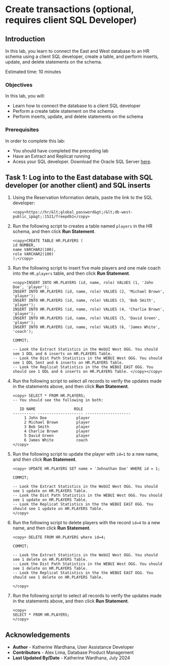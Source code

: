 # Create transactions (optional, requires client SQL Developer)

## Introduction

In this lab, you learn to connect the East and West database to an HR schema using a client SQL developer, create a table, and perform inserts, update, and delete statements on the schema.

Estimated time: 10 minutes

### Objectives

In this lab, you will:
* Learn how to connect the database to a client SQL developer
* Perform a create table statement on the schema 
* Perform inserts, update, and delete statements on the schema

### Prerequisites

In order to complete this lab:
* You should have completed the preceding lab
* Have an Extract and Replicat running
* Acess your SQL developer. Download the Oracle SQL Server [here](https://www.oracle.com/database/sqldeveloper/technologies/download/).

## Task 1: Log into to the East database with SQL developer (or another client) and SQL inserts

1. Using the Reservation Information details, paste the link to the SQL developer:

    ```
    <copy>https://hr/&lt;global_password&gt;/&lt;db-west-public_ip&gt;:1521/freepdb1</copy>
    ```

2. Run the following script to creates a table named `players` in the HR schema, and then click **Run Statement**.

    ```
    <copy>CREATE TABLE HR.PLAYERS (
    id NUMBER,
    name VARCHAR2(100),
    role VARCHAR2(100)
    );</copy>
    ```
3. Run the following script to insert five male players and one male coach into the `HR.players` table, and then click **Run Statement**.

    ```
    <copy>INSERT INTO HR.PLAYERS (id, name, role) VALUES (1, 'John Doe', 'player');
    INSERT INTO HR.PLAYERS (id, name, role) VALUES (2, 'Michael Brown', 'player');
    INSERT INTO HR.PLAYERS (id, name, role) VALUES (3, 'Bob Smith', 'player');
    INSERT INTO HR.PLAYERS (id, name, role) VALUES (4, 'Charlie Brown', 'player');
    INSERT INTO HR.PLAYERS (id, name, role) VALUES (5, 'David Green', 'player');
    INSERT INTO HR.PLAYERS (id, name, role) VALUES (6, 'James White', 'coach');
    
    COMMIT;

    -- Look the Extract Statistics in the WebUI West OGG. You should see 1 DDL and 6 inserts on HR.PLAYERS Table.
    -- Look the Dist Path Statistics in the WEBUI West OGG. You should see 1 DDL Sent and 6 inserts on HR.PLAYERS Table.
    -- Look the Replicat Statistics in the the WEBUI EAST OGG. You should see 1 DDL and 6 inserts on HR.PLAYERS Table. </copy></copy>
    ```

4. Run the following script to select all records to verify the updates made in the statements above, and then click **Run Statement**.

    ```
    <copy> SELECT * FROM HR.PLAYERS;
   -- You should see the following in both:

       ID NAME                 ROLE                
    ---------- -------------------- --------------------
         1 John Doe             player              
         2 Michael Brown        player              
         3 Bob Smith            player              
         4 Charlie Brown        player              
         5 David Green          player              
         6 James White          coach      
    </copy>
    ```

5. Run the following script to update the player with `id=1` to a new name, and then click **Run Statement**.

    ```
    <copy> UPDATE HR.PLAYERS SET name = 'Johnathan Doe' WHERE id = 1; 

    COMMIT;

    -- Look the Extract Statistics in the WebUI West OGG. You should see 1 update on HR.PLAYERS Table.
    -- Look the Dist Path Statistics in the WEBUI West OGG. You should see 1 update on HR.PLAYERS Table.
    -- Look the Replicat Statistics in the the WEBUI EAST OGG. You should see 1 update on HR.PLAYERS Table.
    </copy>
    ```

6. Run the following script to delete players with the record `id=4` to a new name, and then click **Run Statement**.

    ```
    <copy> DELETE FROM HR.PLAYERS where id=4;

    COMMIT;

    -- Look the Extract Statistics in the WebUI West OGG. You should see 1 delete on HR.PLAYERS Table.
    -- Look the Dist Path Statistics in the WEBUI West OGG. You should see 1 delete on HR.PLAYERS Table.
    -- Look the Replicat Statistics in the the WEBUI EAST OGG. You should see 1 delete on HR.PLAYERS Table.

    </copy>
    ```
7. Run the following script to select all records to verify the updates made in the statements above, and then click **Run Statement**.

    ```
    <copy>
    SELECT * FROM HR.PLAYERS;
    </copy>
    ```

## Acknowledgements
* **Author** - Katherine Wardhana, User Assistance Developer
* **Contributors** -  Alex Lima, Database Product Management
* **Last Updated By/Date** - Katherine Wardhana, July 2024
